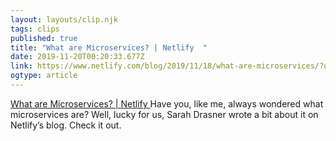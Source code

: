 ```yaml
---
layout: layouts/clip.njk 
tags: clips 
published: true 
title: "What are Microservices? | Netlify  " 
date: 2019-11-20T00:20:33.677Z 
link: https://www.netlify.com/blog/2019/11/18/what-are-microservices/?utm_source=twitter&utm_medium=microservice-sad&utm_campaign=devex 
ogtype: article 
---
```

[What are Microservices? | Netlify  ](https://www.netlify.com/blog/2019/11/18/what-are-microservices/?utm_source=twitter&utm_medium=microservice-sad&utm_campaign=devex) 
Have you, like me, always wondered what microservices are? Well, lucky for us, Sarah Drasner wrote a bit about it on Netlify’s blog. Check it out.